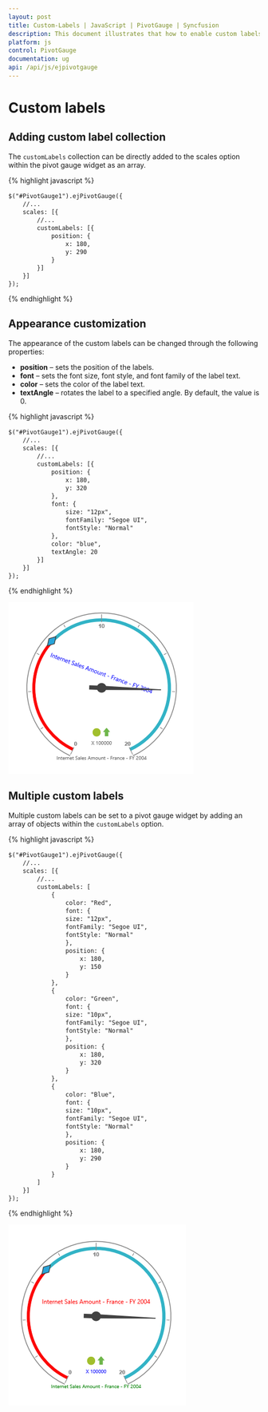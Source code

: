 ```yaml
---
layout: post
title: Custom-Labels | JavaScript | PivotGauge | Syncfusion
description: This document illustrates that how to enable custom labels and its functionalities in JavaScript PivotGauge control
platform: js
control: PivotGauge
documentation: ug
api: /api/js/ejpivotgauge
---
```


# Custom labels

## Adding custom label collection

The `customLabels` collection can be directly added to the scales option within the pivot gauge widget as an array.

{% highlight javascript %}

    $("#PivotGauge1").ejPivotGauge({
        //...
        scales: [{
            //...
            customLabels: [{
                position: {
                    x: 180,
                    y: 290
                }
            }]
        }]
    });

{% endhighlight %}

## Appearance customization

The appearance of the custom labels can be changed through the following properties:

* **position** – sets the position of the labels.
* **font** – sets the font size, font style, and font family of the label text.
* **color** – sets the color of the label text.
* **textAngle** – rotates the label to a specified angle. By default, the value is 0.

{% highlight javascript %}

    $("#PivotGauge1").ejPivotGauge({
        //...
        scales: [{
            //...
            customLabels: [{
                position: {
                    x: 180,
                    y: 320
                },
                font: {
                    size: "12px",
                    fontFamily: "Segoe UI",
                    fontStyle: "Normal"
                },
                color: "blue",
                textAngle: 20
            }]
        }]
    });

{% endhighlight %}

![Custom label customization in JavaScript PivotGauge control](Custom-Labels_images/AppearanceCustomization.png) 

## Multiple custom labels

Multiple custom labels can be set to a pivot gauge widget by adding an array of objects within the `customLabels` option.

{% highlight javascript %}

    $("#PivotGauge1").ejPivotGauge({
        //...
        scales: [{
            //...
            customLabels: [
                {
                    color: "Red",
                    font: {
                    size: "12px",
                    fontFamily: "Segoe UI",
                    fontStyle: "Normal"
                    },
                    position: {
                        x: 180,
                        y: 150
                    }
                }, 
                {
                    color: "Green",
                    font: {
                    size: "10px",
                    fontFamily: "Segoe UI",
                    fontStyle: "Normal"
                    },
                    position: {
                        x: 180,
                        y: 320
                    }
                }, 
                {
                    color: "Blue",
                    font: {
                    size: "10px",
                    fontFamily: "Segoe UI",
                    fontStyle: "Normal"
                    },
                    position: {
                        x: 180,
                        y: 290
                    }
                }
            ]
        }]
    });

{% endhighlight %}

![Multiple custom labels in JavaScript PivotGauge control](Custom-Labels_images/MultipleCustomLabels.png) 
